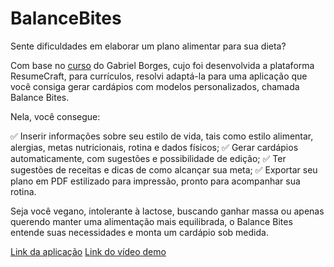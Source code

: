 ﻿# BalanceBites
 
Sente dificuldades em elaborar um plano alimentar para sua dieta?

Com base no [curso]((https://www.udemy.com/course/nextjs-14-na-pratica-crie-uma-aplicacao-full-stack/)) do Gabriel Borges, cujo foi desenvolvida a plataforma ResumeCraft, para currículos, resolvi adaptá-la para uma aplicação que você consiga gerar cardápios com modelos personalizados, chamada Balance Bites.

Nela, você consegue: 

✅ Inserir informações sobre seu estilo de vida, tais como estilo alimentar, alergias, metas nutricionais, rotina e dados físicos;
✅ Gerar cardápios automaticamente, com sugestões e possibilidade de edição;
✅ Ter sugestões de receitas e dicas de como alcançar sua meta;
✅ Exportar seu plano em PDF estilizado para impressão, pronto para acompanhar sua rotina.

Seja você vegano, intolerante à lactose, buscando ganhar massa ou apenas querendo manter uma alimentação mais equilibrada, o Balance Bites entende suas necessidades e monta um cardápio sob medida.

[Link da aplicação]((https://balance-bites-nine.vercel.app/))
[Link do vídeo demo]((https://www.youtube.com/watch?v=f0O-dQpcn1E))
